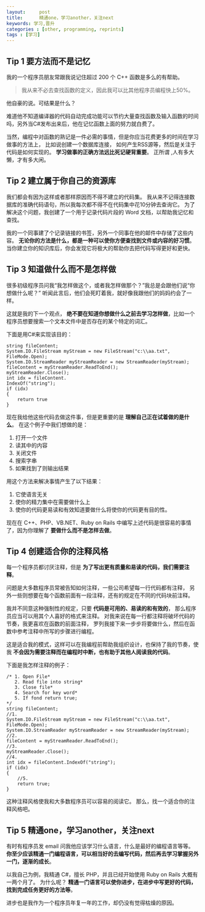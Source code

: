 ```yaml
---
layout:     post
title:      精通one，学习another，关注next
keywords: 学习,晋升
categories : [other, programming, reprints]
tags : [学习]
---
```


## Tip 1 要方法而不是记忆 ##

我的一个程序员朋友常跟我说记住超过 200 个 C++ 函数是多么的有帮助。

> 我从来不必去查找函数的定义，因此我可以比其他程序员编程快上50%。

他自豪的说。可结果是什么？

难道他不知道编译器的代码自动完成功能可以节约大量查找函数及输入函数的时间吗，另外当C#发布出来后，他在记忆函数上面的努力就白费了。

当然，编程中对函数的熟记是一件必需的事情，但是你应当花费更多的时间在学习做事的方法上，
比如说创建一个数据库连接，
如何产生RSS源等，然后是关注于代码是如何实现的。
**学习做事的正确方法远比死记硬背重要**。
正所谓 ,人有多大懒，才有多大闲。

## Tip 2 建立属于你自己的资源库 ##

我们都会有因为这样或者那样原因而不得不建立的代码集。
我从来不记得连接数据库的准确代码语句，所以我每次都不得不在代码集中花10分钟去查询它。
为了解决这个问题，我创建了一个用于记录代码片段的 Word 文档，以帮助我记忆和查找。

我的一个同事建了个记录链接的书签，另外一个同事在他的邮件中存储了这些内容。
**无论你的方法是什么，都是一种可以使你方便查找到文件或内容的好习惯**。
当你建立你的知识库后，你会发现它将极大的帮助你去把代码写得更好和更快。

## Tip 3 知道做什么而不是怎样做 ##

很多初级程序员问我“我怎样做这个，或者我怎样做那个？”我总是会跟他们说“你想做什么呢？”
听闻此言后，他们会死盯着我，就好像我跟他们的妈妈约会了一样。

这就是我的下一个观点， **绝不要在知道你想做什么之前去学习怎样做**，比如一个程序员想要搜索一个文本文件中是否存在的某个特定的词汇。

下面是用C#来实现该目的：

    string fileContent;  
    System.IO.FileStream myStream = new FileStream("c:\\aa.txt", FileMode.Open);  
    System.IO.StreamReader myStreamReader = new StreamReader(myStream);   
    fileContent = myStreamReader.ReadToEnd();  
    myStreamReader.Close();  
    int idx = fileContent.  
    IndexOf("string");   
    if (idx)  
    {  
        return true  
    }  

现在我给他这些代码去做这件事，但是更重要的是 **理解自己正在试着做的是什么**。
在这个例子中我们想做的是：

<ol>
  <li>打开一个文件</li>
  <li>读其中的内容</li>
  <li>关闭文件</li>
  <li>搜索字串</li>
  <li>如果找到了则输出结果</li>
</ol>

用这个方法来解决事情产生了以下结果：

<ol>
  <li>它使语言无关</li>
  <li>使你的精力集中在需要做什么上</li>
  <li>使你的代码更易读和有效知道要做什么将使你的代码更有目的性。</li>
</ol>

现在在 C++、PHP、VB.NET、Ruby on Rails 中编写上述代码是很容易的事情了，因为你理解了 **要做什么而不是怎样去做**。

## Tip 4 创建适合你的注释风格 ##

每一个程序员都讨厌注释，但是 **为了写出更有质量和易读的代码，我们需要注释**。

问题是大多数程序员常被告知如何注释，一些公司希望每一行代码都有注释，
另外一些则想要在每个函数前面有一段注释，还有的规定在不同的代码块前注释。

我并不同意这种强制性的规定，只要 **代码是可用的、易读的和有效的**，
那么程序员应当可以用其个人喜好的格式来注释。
对我来说在每一行都注释将破坏代码的节奏，我更喜欢在函数的前面注释，
罗列我接下来一步步将要做什么，然后在函数中参考注释中所写的步骤进行编程。

这是适合我的模式，这样可以在我编程前帮助我组织设计，也保持了我的节奏，使我 **不会因为需要注释而在编程时中断，也有助于其他人阅读我的代码**。

下面是我怎样注释的例子：

    /* 1. Open File*  
       2. Read file into string*  
       3. Close file*  
       4. Search for key word*  
       5. If fond return true; 
    */  
    string fileContent;  
    //1.  
    System.IO.FileStream myStream = new FileStream("c:\\aa.txt", FileMode.Open);  
    System.IO.StreamReader myStreamReader = new StreamReader(myStream);  
    //2.  
    fileContent = myStreamReader.ReadToEnd();  
    //3.  
    myStreamReader.Close();   
    //4.  
    int idx = fileContent.IndexOf("string");  
    if (idx)  
    {  
        //5.  
        return true;  
    }  

这种注释风格使我和大多数程序员可以容易的阅读它。
那么，找一个适合你的注释风格吧。

## Tip 5 精通one，学习another，关注next ##

有时有程序员发 email 问我他应该学习什么语言，什么是最好的编程语言等等。
**你至少应该精通一门编程语言，可以相当好的去编写代码，然后再去学习掌握另外一门，逐渐的成长**。

以我自己为例，我精通 C#，擅长 PHP，并且已经开始使用 Ruby on Rails 大概有一两个月了。
为什么呢？ **精通一门语言可以使你进步，在进步中写更好的代码，找到完成任务更好的方法等**。

进步也是我作为一个程序员年复一年的工作，却仍没有觉得枯燥的原因。

